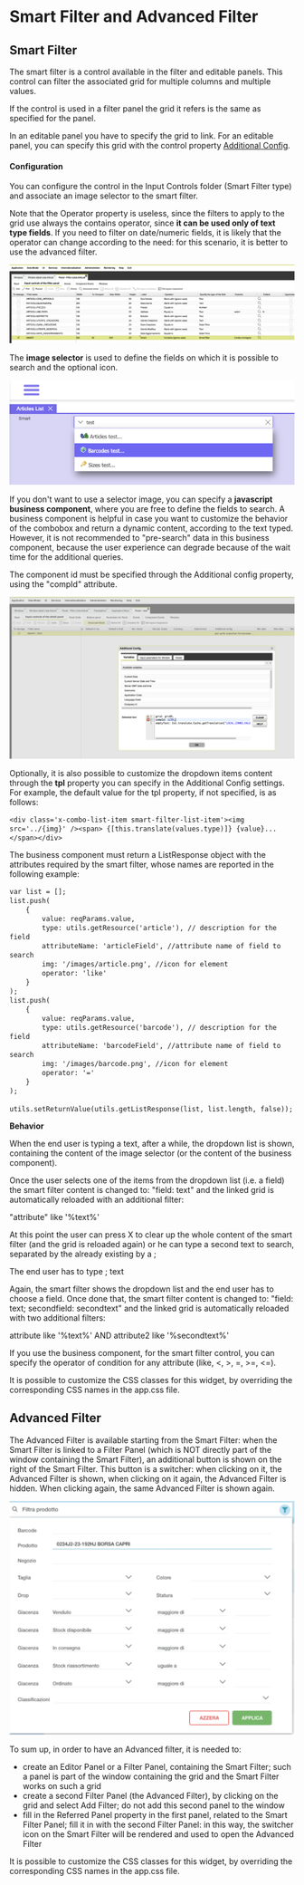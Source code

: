 # Smart Filter and Advanced Filter

## Smart Filter

The smart filter is a control available in the filter and editable panels. This control can filter the associated grid for multiple columns and multiple values.

If the control is used in a filter panel the grid it refers is the same as specified for the panel.

In an editable panel you have to specify the grid to link. For an editable panel, you can specify this grid with the control property [Additional Config](3-1-8-panels-list/3-1-8-4-controls-properties.md).  


#### Configuration

You can configure the control in the Input Controls folder \(Smart Filter type\) and associate an image selector to the smart filter. 

Note that the Operator property is useless, since the filters to apply to the grid use always the contains operator, since **it can be used only of text type fields**. If you need to filter on date/numeric fields, it is likely that the operator can change according to the need: for this scenario, it is better to use the advanced filter.

![](../../../.gitbook/assets/image%20%284%29.png)

The **image selector** is used to define the fields on which it is possible to search and the optional icon.

![](../../../.gitbook/assets/image%20%285%29.png)

If you don't want to use a selector image, you can specify a **javascript business component**, where you are free to define the fields to search. A business component is helpful in case you want to customize the behavior of the combobox and return a dynamic content, according to the text typed. However, it is not recommended to "pre-search" data in this business component, because the user experience can degrade because of the wait time for the additional queries.

The component id must be specified through the Additional config property, using the "compId" attribute.

![](../../../.gitbook/assets/image%20%283%29.png)

Optionally, it is also possible to customize the dropdown items content through the **tpl** property you can specify in the Additional Config settings. For example, the default value for the tpl property, if not specified, is as follows:

```text
<div class='x-combo-list-item smart-filter-list-item'><img src='../{img}' /><span> {[this.translate(values.type)]} {value}...</span></div>
```



The business component must return a ListResponse object with the attributes required by the smart filter, whose names are reported in the following example:

```text
var list = [];
list.push(
    {
        value: reqParams.value,
        type: utils.getResource('article'), // description for the field
        attributeName: 'articleField', //attribute name of field to search
        img: '/images/article.png', //icon for element
        operator: 'like'
    }
);
list.push(
    {
        value: reqParams.value,
        type: utils.getResource('barcode'), // description for the field
        attributeName: 'barcodeField', //attribute name of field to search
        img: '/images/barcode.png', //icon for element
        operator: '='
    }
);

utils.setReturnValue(utils.getListResponse(list, list.length, false));
```



**Behavior**

When the end user is typing a text, after a while, the dropdown list is shown, containing the content of the image selector \(or the content of the business component\).

Once the user selects one of the items from the dropdown list \(i.e. a field\) the smart filter content is changed to: "field: text" and the linked grid is automatically reloaded with an additional filter:

 "attribute" like '%text%'

At this point the user can press X to clear up the whole content of the smart filter \(and the grid is reloaded again\) or he can type a second text to search, separated by the already existing by a ;

The end user has to type ; text

Again, the smart filter shows the dropdown list and the end user has to choose a field. Once done that, the smart filter content is changed to: "field: text; secondfield: secondtext" and the linked grid is automatically reloaded with two additional filters:

 attribute like '%text%' AND  attribute2 like '%secondtext%' 

If you use the business component, for the smart filter control, you can specify the operator of condition for any attribute \(like, &lt;, &gt;, =, &gt;=, &lt;=\).

It is possible to customize the CSS classes for this widget, by overriding the corresponding CSS names in the app.css file.

## Advanced Filter

The Advanced Filter is available starting from the Smart Filter: when the Smart Filter is linked to a Filter Panel \(which is NOT directly part of the window containing the Smart Filter\), an additional button is shown on the right of the Smart Filter. This button is a switcher: when clicking on it, the Advanced Filter is shown, when clicking on it again, the Advanced Filter is hidden. When clicking again, the same Advanced Filter is shown again.

![](../../../.gitbook/assets/schermata-2021-06-24-alle-09.35.25.png)

To sum up, in order to have an Advanced filter, it is needed to:

* create an Editor Panel or a Filter Panel, containing the Smart Filter; such a panel is part of the window containing the grid and the Smart Filter works on such a grid
* create a second Filter Panel \(the Advanced Filter\), by clicking on the grid and select Add Filter; do not add this second panel to the window
* fill in the Referred Panel property in the first panel, related to the Smart Filter Panel; fill it in with the second Filter Panel: in this way, the switcher icon on the Smart Filter will be rendered and used to open the Advanced Filter

It is possible to customize the CSS classes for this widget, by overriding the corresponding CSS names in the app.css file.









